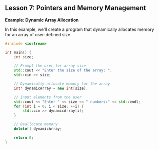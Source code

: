 ## Lesson 7: Pointers and Memory Management

**Example: Dynamic Array Allocation**

In this example, we'll create a program that dynamically allocates memory for an array of user-defined size.

```cpp
#include <iostream>

int main() {
    int size;

    // Prompt the user for array size
    std::cout << "Enter the size of the array: ";
    std::cin >> size;

    // Dynamically allocate memory for the array
    int* dynamicArray = new int[size];

    // Input elements from the user
    std::cout << "Enter " << size << " numbers:" << std::endl;
    for (int i = 0; i < size; ++i) {
        std::cin >> dynamicArray[i];
    }

    // Deallocate memory
    delete[] dynamicArray;

    return 0;
}
```

